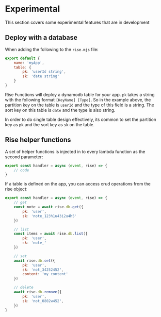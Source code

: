 # Experimental

This section covers some experimental features that are in development

## Deploy with a database

When adding the following to the `rise.mjs` file:
```js
export default {
    name: 'myApp',
    table: {
        pk: 'userId string',
        sk: 'date string'
    }
} 
```

Rise Functions will deploy a dynamodb table for your app. `pk` takes a string with the following format `[KeyName] [Type]`. So in the example above, the partition key on the table is `userId` and the type of this field is a string. The sort key on this table is `date` and the type is also string.

In order to do single table design effectively, its common to set the partition key as `pk` and the sort key as `sk` on the table.

## Rise helper functions

A set of helper functions is injected in to every lambda function as the second parameter:

```js
export const handler = async (event, rise) => {
    // code
}
```

If a table is defined on the app, you can access crud operations from the rise object:

```js
export const handler = async (event, rise) => {
    // get
    const note = await rise.db.get({
        pk: 'user',
        sk: 'note_123h1u43i2u4h5'
    })

    // list
    const items = await rise.db.list({
        pk: 'user',
        sk: 'note_'
    })

    // set
    await rise.db.set({
        pk: 'user',
        sk: 'not_34252452',
        content: 'my content'
    })

    // delete
    await rise.db.remove({
        pk: 'user',
        sk: 'not_0802w452',
    })
}
```